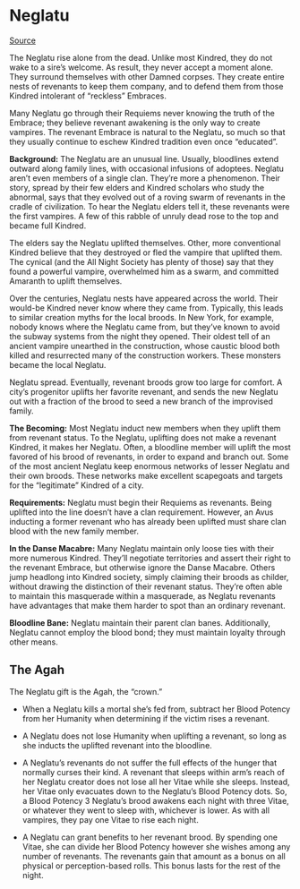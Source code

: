 # Neglatu

[Source](http://theonyxpath.com/lonely-together/)

The Neglatu rise alone from the dead. Unlike most Kindred, they do not wake to a sire’s welcome. As result, they never accept a moment alone. They surround themselves with other Damned corpses. They create entire nests of revenants to keep them company, and to defend them from those Kindred intolerant of “reckless” Embraces.

Many Neglatu go through their Requiems never knowing the truth of the Embrace; they believe revenant awakening is the only way to create vampires. The revenant Embrace is natural to the Neglatu, so much so that they usually continue to eschew Kindred tradition even once “educated”.

**Background:** The Neglatu are an unusual line. Usually, bloodlines extend outward along family lines, with occasional infusions of adoptees. Neglatu aren’t even members of a single clan. They’re more a phenomenon. Their story, spread by their few elders and Kindred scholars who study the abnormal, says that they evolved out of a roving swarm of revenants in the cradle of civilization. To hear the Neglatu elders tell it, these revenants were the first vampires. A few of this rabble of unruly dead rose to the top and became full Kindred.

The elders say the Neglatu uplifted themselves. Other, more conventional Kindred believe that they destroyed or fled the vampire that uplifted them. The cynical (and the All Night Society has plenty of those) say that they found a powerful vampire, overwhelmed him as a swarm, and committed Amaranth to uplift themselves.

Over the centuries, Neglatu nests have appeared across the world. Their would-be Kindred never know where they came from. Typically, this leads to similar creation myths for the local broods. In New York, for example, nobody knows where the Neglatu came from, but they’ve known to avoid the subway systems from the night they opened. Their oldest tell of an ancient vampire unearthed in the construction, whose caustic blood both killed and resurrected many of the construction workers. These monsters became the local Neglatu.

Neglatu spread. Eventually, revenant broods grow too large for comfort. A city’s progenitor uplifts her favorite revenant, and sends the new Neglatu out with a fraction of the brood to seed a new branch of the improvised family.

**The Becoming:** Most Neglatu induct new members when they uplift them from revenant status. To the Neglatu, uplifting does not make a revenant Kindred, it makes her Neglatu. Often, a bloodline member will uplift the most favored of his brood of revenants, in order to expand and branch out. Some of the most ancient Neglatu keep enormous networks of lesser Neglatu and their own broods. These networks make excellent scapegoats and targets for the “legitimate” Kindred of a city.

**Requirements:** Neglatu must begin their Requiems as revenants. Being uplifted into the line doesn’t have a clan requirement. However, an Avus inducting a former revenant who has already been uplifted must share clan blood with the new family member.

**In the Danse Macabre:** Many Neglatu maintain only loose ties with their more numerous Kindred. They’ll negotiate territories and assert their right to the revenant Embrace, but otherwise ignore the Danse Macabre. Others jump headlong into Kindred society, simply claiming their broods as childer, without drawing the distinction of their revenant status. They’re often able to maintain this masquerade within a masquerade, as Neglatu revenants have advantages that make them harder to spot than an ordinary revenant.

**Bloodline Bane:** Neglatu maintain their parent clan banes. Additionally, Neglatu cannot employ the blood bond; they must maintain loyalty through other means.

## The Agah

The Neglatu gift is the Agah, the “crown.”

- When a Neglatu kills a mortal she’s fed from, subtract her Blood Potency from her Humanity when determining if the victim rises a revenant.

- A Neglatu does not lose Humanity when uplifting a revenant, so long as she inducts the uplifted revenant into the bloodline.

- A Neglatu’s revenants do not suffer the full effects of the hunger that normally curses their kind. A revenant that sleeps within arm’s reach of her Neglatu creator does not lose all her Vitae while she sleeps. Instead, her Vitae only evacuates down to the Neglatu’s Blood Potency dots. So, a Blood Potency 3 Neglatu’s brood awakens each night with three Vitae, or whatever they went to sleep with, whichever is lower. As with all vampires, they pay one Vitae to rise each night.

- A Neglatu can grant benefits to her revenant brood. By spending one Vitae, she can divide her Blood Potency however she wishes among any number of revenants. The revenants gain that amount as a bonus on all physical or perception-based rolls. This bonus lasts for the rest of the night.

